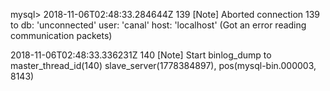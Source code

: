 mysql&gt; 2018-11-06T02:48:33.284644Z 139 \[Note\] Aborted connection 139 to db: 'unconnected' user: 'canal' host: 'localhost' \(Got an error reading communication packets\)

2018-11-06T02:48:33.336231Z 140 \[Note\] Start binlog\_dump to master\_thread\_id\(140\) slave\_server\(1778384897\), pos\(mysql-bin.000003, 8143\)




